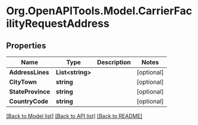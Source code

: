 
# Org.OpenAPITools.Model.CarrierFacilityRequestAddress

## Properties

Name | Type | Description | Notes
------------ | ------------- | ------------- | -------------
**AddressLines** | **List&lt;string&gt;** |  | [optional] 
**CityTown** | **string** |  | [optional] 
**StateProvince** | **string** |  | [optional] 
**CountryCode** | **string** |  | [optional] 

[[Back to Model list]](../README.md#documentation-for-models)
[[Back to API list]](../README.md#documentation-for-api-endpoints)
[[Back to README]](../README.md)


